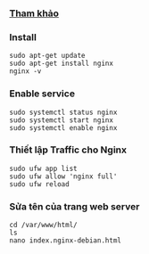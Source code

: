 ### [Tham khảo](https://phoenixnap.com/kb/how-to-install-nginx-on-ubuntu-20-04)

### Install
```
sudo apt-get update
sudo apt-get install nginx
nginx -v
```

### Enable service
```
sudo systemctl status nginx
sudo systemctl start nginx
sudo systemctl enable nginx
```

### Thiết lập Traffic cho Nginx
```
sudo ufw app list
sudo ufw allow 'nginx full'
sudo ufw reload
```

### Sửa tên của trang web server
```
cd /var/www/html/
ls
nano index.nginx-debian.html
```


